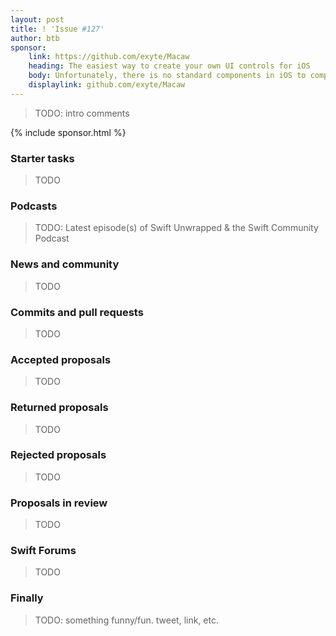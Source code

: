 ```yaml
---
layout: post
title: ! 'Issue #127'
author: btb
sponsor:
    link: https://github.com/exyte/Macaw
    heading: The easiest way to create your own UI controls for iOS
    body: Unfortunately, there is no standard components in iOS to compose drawings, so we are forced to use cumbersome rendering directly on graphics context.  Community of iOS developers on Github offers several frameworks to describe graphic components as a scene of primitives. Nowadays, Macaw is the most powerful framework allowing you to create custom components, charts, diagrams and use SVG files. It's an open source project with 4K+ starts on Github, so take it, use it, and make your life easier.
    displaylink: github.com/exyte/Macaw
---
```


> TODO: intro comments

<!--excerpt-->

{% include sponsor.html %}

### Starter tasks

> TODO

### Podcasts

> TODO: Latest episode(s) of Swift Unwrapped & the Swift Community Podcast

### News and community

> TODO

### Commits and pull requests

> TODO

### Accepted proposals

> TODO

### Returned proposals

> TODO

### Rejected proposals

> TODO

### Proposals in review

> TODO

### Swift Forums

> TODO

### Finally

> TODO: something funny/fun. tweet, link, etc.
